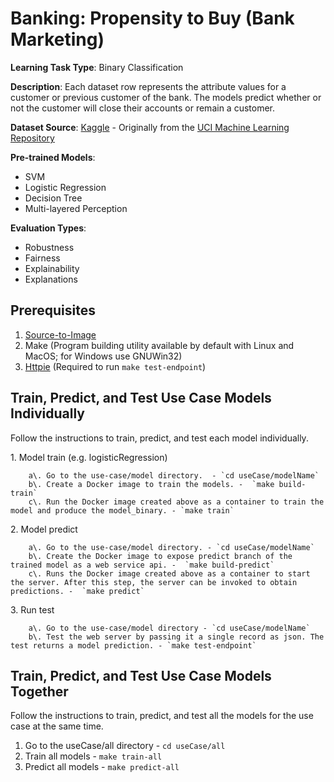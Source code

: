 
# Banking: Propensity to Buy (Bank Marketing)

**Learning Task Type**: Binary Classification

**Description**: Each dataset row represents the attribute values for a customer or previous customer of the bank. The models predict whether or not the customer will close their accounts or remain a customer.  

**Dataset Source**: [Kaggle](https://www.kaggle.com/janiobachmann/bank-marketing-dataset) - Originally from the [UCI Machine Learning Repository](http://archive.ics.uci.edu/ml/datasets/Bank+Marketing)

**Pre-trained Models**:

  - SVM
  - Logistic Regression
  - Decision Tree
  - Multi-layered Perception

**Evaluation Types**:

  - Robustness
  - Fairness
  - Explainability
  - Explanations

## Prerequisites  

1. [Source-to-Image](https://github.com/openshift/source-to-image)
2. Make (Program building utility available by default with Linux and MacOS; for Windows use GNUWin32)
3. [Httpie](https://httpie.org/) (Required to run `make test-endpoint`)

## Train, Predict, and Test Use Case Models Individually

Follow the instructions to train, predict, and test each model individually.

1\. Model train (e.g. logisticRegression)

	 	a\. Go to the use-case/model directory.  - `cd useCase/modelName`
	 	b\. Create a Docker image to train the models. -  `make build-train`
		c\. Run the Docker image created above as a container to train the model and produce the model_binary. - `make train`

2\. Model predict

		a\. Go to the use-case/model directory. - `cd useCase/modelName`
		b\. Create the Docker image to expose predict branch of the trained model as a web service api. -  `make build-predict`
		c\. Runs the Docker image created above as a container to start the server. After this step, the server can be invoked to obtain predictions. -  `make predict`

3\. Run test

	 	a\. Go to the use-case/model directory - `cd useCase/modelName`
	 	b\. Test the web server by passing it a single record as json. The test returns a model prediction. - `make test-endpoint`

## Train, Predict, and Test Use Case Models Together

Follow the instructions to train, predict, and test all the models for the use case at the same time.

1.	Go to the useCase/all directory - `cd useCase/all`
2.	Train all models -  `make train-all`
3.	Predict all models -  `make predict-all`
